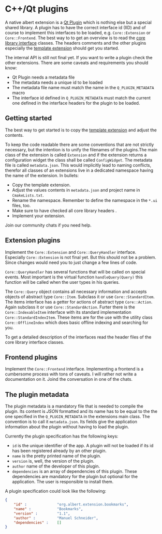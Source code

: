 # C++/Qt plugins

A native albert extension is a [Qt Plugin](http://doc.qt.io/qt-5/plugins-howto.html#the-low-level-api-extending-qt-applications.) which is nothing else but a special shared library. A plugin has to have the correct interface id (IID) and of course to implement this interfaces to be loaded, e.g. `Core::Extension` or `Core::Frontend`. The best way to to get an overview is to read the [core library interface](https://github.com/albertlauncher/albert/tree/master/include/albert) classes. The headers comments and the other plugins especially the [template extension](https://github.com/albertlauncher/plugins/tree/master/templateExtension) should get you started.

The internal API is still not final yet. If you want to write a plugin check the other extensions. There are some caveats and requirements you should know:

- Qt Plugin needs a metadata file
- The metadata needs a unique id to be loaded
- The metadata file name must match the name in the `Q_PLUGIN_METADATA` macro
- The interface id defined in `Q_PLUGIN_METADATA` must match the current one defined in the interface headers for the plugin to be loaded.

## Getting started

The best way to get started is to copy the [template extension](https://github.com/albertlauncher/plugins/tree/master/templateExtension) and adjust the contents.

To keep the code readable there are some conventions that are not strictly necessary, but the intention is to unify the filenames of the plugins.The main class of the extension is called `Extension` and if the extension returns a configuration widget the class shall be called `ConfigWidget`. The metadata file is called `metadata.json`. This would implicitly lead to naming conflicts, therefor all classes of an extensions live in a dedicated namespace having the name of the extension. In bullets:

- Copy the template extension.
- Adjust the values contents in `metadata.json` and project name in `CmakeLists.txt`.
- Rename the namespace. Remember to define the namespace in the `*.ui` files, too.
- Make sure to have checked all core library headers .
- Implement your extension.

Join our community chats if you need help.

## Extension plugins

Implement the `Core::Extension` and `Core::QueryHandler` interface. Especially `Core::Extension` is not final yet. But this should not be a problem. Since changes would need you to just change a few lines of code.

`Core::QueryHandler` has several functions that will be called on special events. Most important is the virtual function `handleQuery(Query)` this function will be called when the user types in his queries.

The `Core::Query` object contains all necessary information and accepts objects of abstract type `Core::Item`. Subclass it or use `Core::StandardItem`. The items interface has a getter for actions of abstract type `Core::Action`. Again subclass it or use `Core::StandardAction`. Furter there is the `Core::IndexableItem` interface with its standard implementation `Core::StandardIndexItem`. These items are for the use with the utility class `Core::OfflineIndex` which does basic offline indexing and searching for you.

To get a detailed description of the interfaces read the header files of the core library interface classes.

## Frontend plugins

Implement the `Core::Frontend` interface. Implementing a frontend is a cumbersome process with tons of caveats. I will rather not write a documentation on it. Joind the conversation in one of the chats.


## The plugin metadata

The plugin metadata is a mandatory file that is needed to compile the plugin. Its content is *JSON* formatted and its name has to be equal to the the one specified in the `Q_PLUGIN_METADATA` in the extensions main class. The convention is to call it `metadata.json`. Its fields give the application information about the plugin without having to load the plugin.

Currently the plugin specification has the following keys:
- `id` is the unique identifier of the app. A plugin will not be loaded if its id has been registered already by an other plugin.
- `name` is the pretty printed name of the plugin.
- `version` is, well, the version of the plugin.
- `author` name of the developer of this plugin.
- `dependencies` is an array of dependencies of this plugin. These dependencies are mandatory for the plugin but optional for the application. The user is responsible to install them.

A plugin specification could look like the following:

```json
{
    "id" :              "org.albert.extension.bookmarks",
    "name" :            "Bookmarks",
    "version" :         "1.1",
    "author" :          "Manuel Schneider",
    "dependencies" :    []
}
```
